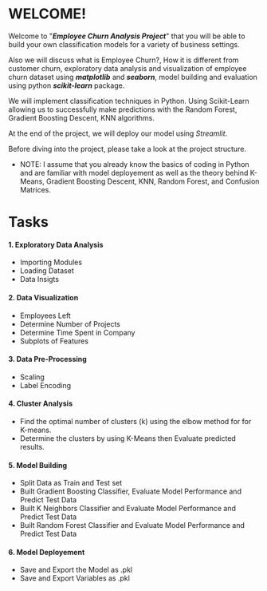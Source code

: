 # WELCOME!

Welcome to "***Employee Churn Analysis Project***" that you will be able to build your own classification models for a variety of business settings. 

Also we will discuss what is Employee Churn?, How it is different from customer churn, exploratory data analysis and visualization of employee churn dataset using ***matplotlib*** and ***seaborn***, model building and evaluation using python ***scikit-learn*** package. 

We will implement classification techniques in Python. Using Scikit-Learn allowing us to successfully make predictions with the Random Forest, Gradient Boosting Descent, KNN algorithms.

At the end of the project, we will deploy our model using *Streamlit*.

Before diving into the project, please take a look at the project structure.

- NOTE: I assume that you already know the basics of coding in Python and are familiar with model deployement as well as the theory behind K-Means, Gradient Boosting Descent, KNN, Random Forest, and Confusion Matrices.

# Tasks

#### 1. Exploratory Data Analysis
- Importing Modules
- Loading Dataset
- Data Insigts

#### 2. Data Visualization
- Employees Left
- Determine Number of Projects
- Determine Time Spent in Company
- Subplots of Features

#### 3. Data Pre-Processing
- Scaling
- Label Encoding

#### 4. Cluster Analysis
- Find the optimal number of clusters (k) using the elbow method for for K-means.
- Determine the clusters by using K-Means then Evaluate predicted results.

#### 5. Model Building
- Split Data as Train and Test set
- Built Gradient Boosting Classifier, Evaluate Model Performance and Predict Test Data
- Built K Neighbors Classifier and Evaluate Model Performance and Predict Test Data
- Built Random Forest Classifier and Evaluate Model Performance and Predict Test Data

#### 6. Model Deployement

- Save and Export the Model as .pkl
- Save and Export Variables as .pkl 